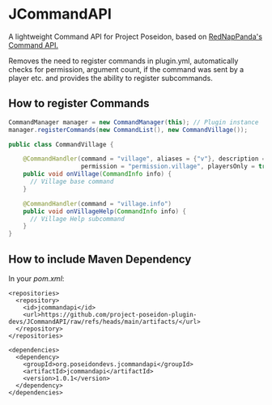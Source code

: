 # JCommandAPI
A lightweight Command API for Project Poseidon, based on [RedNapPanda's Command API.](https://github.com/RedNapPanda/CommandAPI)

Removes the need to register commands in plugin.yml, automatically checks for permission, argument count, if the command was sent by a player etc. and provides the ability to register subcommands.

## How to register Commands
```java
CommandManager manager = new CommandManager(this); // Plugin instance
manager.registerCommands(new CommandList(), new CommandVillage());
```
```java
public class CommandVillage {

    @CommandHandler(command = "village", aliases = {"v"}, description = "Village base command", usage = "/village",
                    permission = "permission.village", playersOnly = true, minArgs = 0, maxArgs = 0)
    public void onVillage(CommandInfo info) {
      // Village base command
    }

    @CommandHandler(command = "village.info")
    public void onVillageHelp(CommandInfo info) {
      // Village Help subcommand 
    }
}
```
## How to include Maven Dependency
In your *pom.xml*:
```
<repositories>
  <repository>
    <id>jcommandapi</id>
    <url>https://github.com/project-poseidon-plugin-devs/JCommandAPI/raw/refs/heads/main/artifacts/</url>
  </repository>
</repositories>
```
```
<dependencies>
  <dependency>
    <groupId>org.poseidondevs.jcommandapi</groupId>
    <artifactId>jcommandapi</artifactId>
    <version>1.0.1</version>
  </dependency>
</dependencies>
```
